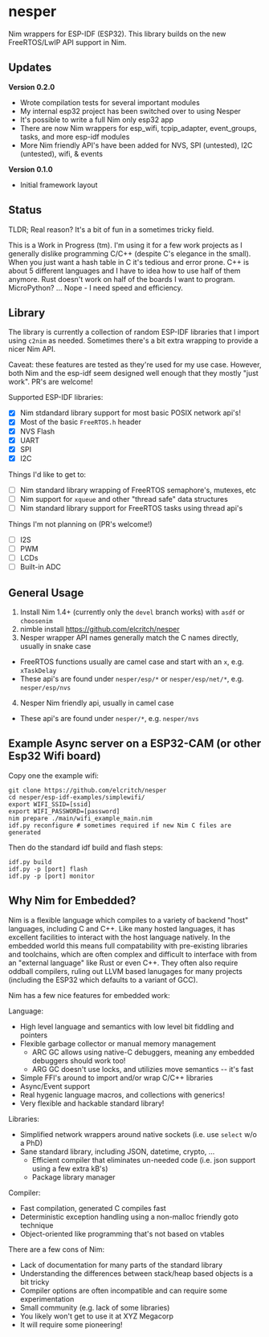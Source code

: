 # nesper

Nim wrappers for ESP-IDF (ESP32). This library builds on the new FreeRTOS/LwIP API support in Nim. 

## Updates 

**Version 0.2.0**
- Wrote compilation tests for several important modules 
- My internal esp32 project has been switched over to using Nesper
- It's possible to write a full Nim only esp32 app
- There are now Nim wrappers for esp_wifi, tcpip_adapter, event_groups, tasks, and more esp-idf modules
- More Nim friendly API's have been added for NVS, SPI (untested), I2C (untested), wifi, & events


**Version 0.1.0**
- Initial framework layout

## Status

TLDR; Real reason? It's a bit of fun in a sometimes tricky field. 

This is a Work in Progress (tm). I'm using it for a few work projects as I generally dislike programming C/C++ (despite C's elegance in the small). When you just want a hash table in C it's tedious and error prone. C++ is about 5 different languages and I have to idea how to use half of them anymore. Rust doesn't work on half of the boards I want to program. MicroPython? ... Nope - I need speed and efficiency. 

## Library

The library is currently a collection of random ESP-IDF libraries that I import using `c2nim` as needed. Sometimes there's a bit extra wrapping to provide a nicer Nim API. 

Caveat: these features are tested as they're used for my use case. However, both Nim and the esp-idf seem designed well enough that they mostly "just work". PR's are welcome! 

Supported ESP-IDF libraries: 

- [x] Nim stdandard library support for most basic POSIX network api's!
- [x] Most of the basic `FreeRTOS.h` header 
- [x] NVS Flash
- [x] UART 
- [x] SPI
- [x] I2C 

Things I'd like to get to:

- [ ] Nim standard library wrapping of FreeRTOS semaphore's, mutexes, etc
- [ ] Nim support for `xqueue` and other "thread safe" data structures
- [ ] Nim standard library support for FreeRTOS tasks using thread api's

Things I'm not planning on (PR's welcome!)

- [ ] I2S 
- [ ] PWM 
- [ ] LCDs 
- [ ] Built-in ADC 

## General Usage

1. Install Nim 1.4+ (currently only the `devel` branch works) with `asdf` or `choosenim`
2. nimble install https://github.com/elcritch/nesper
3. Nesper wrapper API names generally match the C names directly, usually in snake case
  + FreeRTOS functions usually are camel case and start with an `x`, e.g. `xTaskDelay`
  + These api's are found under `nesper/esp/*` or `nesper/esp/net/*`, e.g. `nesper/esp/nvs`
4. Nesper Nim friendly api, usually in camel case
  + These api's are found under `nesper/*`, e.g. `nesper/nvs`


## Example Async server on a ESP32-CAM (or other Esp32 Wifi board)

Copy one the example wifi:

```shell
git clone https://github.com/elcritch/nesper
cd nesper/esp-idf-examples/simplewifi/ 
export WIFI_SSID=[ssid]
export WIFI_PASSWORD=[password]
nim prepare ./main/wifi_example_main.nim 
idf.py reconfigure # sometimes required if new Nim C files are generated
```

Then do the standard idf build and flash steps:

```shell
idf.py build
idf.py -p [port] flash
idf.py -p [port] monitor
```

## Why Nim for Embedded?

Nim is a flexible language which compiles to a variety of backend "host" languages, including C and C++. Like many hosted languages, it has excellent facilities to interact with the host language natively. In the embedded world this means full compatability with pre-existing libraries and toolchains, which are often complex and difficult to interface with from an "external language" like Rust or even C++. They often also require oddball compilers, ruling out LLVM based lanugages for many projects (including the ESP32 which defaults to a variant of GCC).  

Nim has a few nice features for embedded work: 

Language:
- High level language and semantics with low level bit fiddling and pointers
- Flexible garbage collector or manual memory management
    + ARC GC allows using native-C debuggers, meaning any embedded debuggers should work too!
    + ARG GC doesn't use locks, and utilizies move semantics -- it's fast
- Simple FFI's around to import and/or wrap C/C++ libraries
- Async/Event support
- Real hygenic language macros, and collections with generics!
- Very flexible and hackable standard library!

Libraries: 
- Simplified network wrappers around native sockets (i.e. use `select` w/o a PhD)
- Sane standard library, including JSON, datetime, crypto, ...
    + Efficient compiler that eliminates un-needed code (i.e. json support using a few extra kB's)
    + Package library manager

Compiler:
- Fast compilation, generated C compiles fast
- Deterministic exception handling using a non-malloc friendly goto technique
- Object-oriented like programming that's not based on vtables 

There are a few cons of Nim: 

- Lack of documentation for many parts of the standard library
- Understanding the differences between stack/heap based objects is a bit tricky
- Compiler options are often incompatible and can require some experimentation
- Small community (e.g. lack of some libraries)
- You likely won't get to use it at XYZ Megacorp 
- It will require some pioneering!
